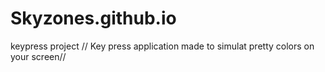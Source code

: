 # Skyzones.github.io
keypress project
// Key press application made to simulat pretty colors on your screen//
